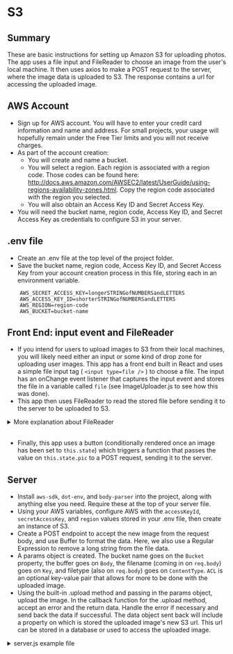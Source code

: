# S3

## Summary
These are basic instructions for setting up Amazon S3 for uploading photos. The app uses a file input and FileReader to choose an image from the user's local machine. It then uses axios to make a POST request to the server, where the image data is uploaded to S3. The response contains a url for accessing the uploaded image.

## AWS Account
- Sign up for AWS account. You will have to enter your credit card information and name and address. For small projects, your usage will hopefully remain under the Free Tier limits and you will not receive charges.
- As part of the account creation: 
    - You will create and name a bucket. 
    - You will select a region. Each region is associated with a region code. Those codes can be found here: http://docs.aws.amazon.com/AWSEC2/latest/UserGuide/using-regions-availability-zones.html. Copy the region code associated with the region you selected.
    - You will also obtain an Access Key ID and Secret Access Key.
- You will need the bucket name, region code, Access Key ID, and Secret Access Key as credentials to configure S3 in your server.


## .env file
- Create an .env file at the top level of the project folder.
- Save the bucket name, region code, Access Key ID, and Secret Access Key from your account creation process in this file, storing each in an environment variable.

```
    AWS_SECRET_ACCESS_KEY=longerSTRINGofNUMBERSandLETTERS
    AWS_ACCESS_KEY_ID=shorterSTRINGofNUMBERSandLETTERS
    AWS_REGION=region-code
    AWS_BUCKET=bucket-name

```

## Front End: input event and FileReader
- If you intend for users to upload images to S3 from their local machines, you will likely need either an input or some kind of drop zone for uploading user images. This app has a front end built in React and uses a simple file input tag ( ```<input type=file />``` ) to choose a file. The input has an onChange event listener that captures the input event and stores the file in a variable called ```file``` (see ImageUploader.js to see how this was done).
- This app then uses FileReader to read the stored file before sending it to the server to be uploaded to S3.

<details><summary>More explanation about FileReader</summary>

- FileReader is not an S3 thing. It is a file API built into HTML5 for uploading local images to the web. Most browsers support it. No installation is required.

- There are four basic steps for using FileReader in an app like this:
    1. Create an instance of FileReader and store it in a variable (often named ```reader```).
    2. Save the file in variable (often named ```file```). This is the same file mentioned above, 
    the file captured by the input event.
    3. Tell the reader to read (i.e., interpret) the file using a built-in FileReader method. Here, 
    we use the .readAsDataURL method to read image data, but there are other methods too, such as 
    the .readAsText method for reading text data.
    4. Use the built-in .onload method to tell FileReader what to do with the file once the reader 
    has read it. Once the file has been read, FileReader stores the file in the .result property on 
    the reader (e.g., in ```reader.result``` if the FileReader instance was named ```reader```).

- Here is an example of those four steps, taken from the code in this app:
    
```js
    const reader = new FileReader(); // 1. create instance of FileReader
    const file = e.target.files[0];  // 2. save file from input event in a variable
    reader.readAsDataURL(file);      // 3. tell reader to read file using built-in method
    reader.onload = () => {          // 4. tell reader what to do with file once read
        const pic = {
        file: reader.result, // .result is where the result of the read operation is stored
        filename: file.name,
        filetype: file.type
        }
        this.setState({ pic }); // once the file is read, the pic object is set to this.state
    }
```

</details>

<br/>
        
- Finally, this app uses a button (conditionally rendered once an image has been set to ```this.state```) which triggers a function that passes the value on ```this.state.pic``` to a POST request, sending it to the server.


## Server
- Install ```aws-sdk```, ```dot-env```, and ```body-parser``` into the project, along with anything else you need. Require these at the top of your server file.
- Using your AWS variables, configure AWS with the ```accessKeyId```, ```secretAccessKey```, and ```region``` values stored in your .env file, then create an instance of S3.
- Create a POST endpoint to accept the new image from the request body, and use Buffer to format the data. Here, we also use a Regular Expression to remove a long string from the file data.
- A params object is created. The bucket name goes on the ```Bucket``` property, the buffer goes on ```Body```, the filename (coming in on ```req.body```) goes on ```Key```, and filetype (also on ```req.body```) goes on ```ContentType```. ```ACL``` is an optional key-value pair that allows for more to be done with the uploaded image.
- Using the built-in .upload method and passing in the params object, upload the image. In the callback function for the .upload method, accept an error and the return data. Handle the error if necessary and send back the data if successful. The data object sent back will include a property on which is stored the uploaded image's new S3 url. This url can be stored in a database or used to access the uploaded image.

<details> <summary> server.js example file </summary> 

```js
    require('dotenv').config(); // 'dot-env' gives us acces to the .env variables
    const express = require('express')
      , bodyParser = require('body-parser') 
      , AWS = require('aws-sdk') // import and require AWS
      , app = express();

    AWS.config.update({ // AWS configuration using .env variables
      accessKeyId: process.env.AWS_ACCESS_KEY_ID,
      secretAccessKey: process.env.AWS_SECRET_ACCESS_KEY,
      region: process.env.AWS_REGION
    });
    const S3 = new AWS.S3(); // create instance of S3

    app.use(bodyParser.json()); // need bodyParser for request body

    app.post('/api/photo/:userID', (req, res) => { // front-end request sends chosen image to post endpoint
      const buffer = new Buffer(req.body.file.replace(/^data.*;base64,/, ""), 'base64');
      const params = {
        Bucket: process.env.AWS_BUCKET,
        Body: buffer,
        Key: req.body.filename,
        ContentType: req.body.filetype,
        ACL: 'public-read'
      };
      S3.upload(params, (err, data) => { // image is uploaded to s3
        if (err) return res.status(500).send(err);
        else res.status(200).send(data);
      });
    });

```

</details>